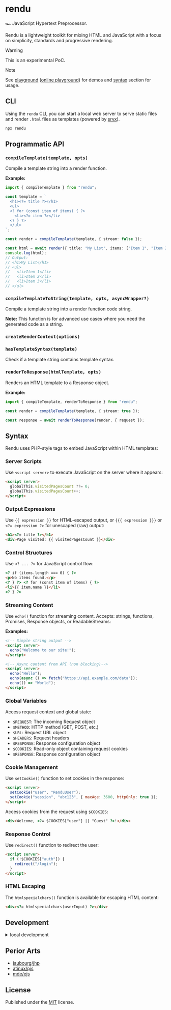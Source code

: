 # rendu

🏎️ JavaScript Hypertext Preprocessor.

Rendu is a lightweight toolkit for mixing HTML and JavaScript with a focus on simplicity, standards and progressive rendering.

> [!WARNING]
> This is an experimental PoC.

> [!NOTE]
> See [playground](./playground/) ([online playground](https://stackblitz.com/github/h3js/rendu/tree/main/playground?file=index.html)) for demos and [syntax](#syntax) section for usage.

## CLI

Using the `rendu` CLI, you can start a local web server to serve static files and render `.html` files as templates (powered by [srvx](https://srvx.h3.dev)).

```sh
npx rendu
```

## Programmatic API

<!-- automd:jsdocs src="./src/index.ts" -->

### `compileTemplate(template, opts)`

Compile a template string into a render function.

**Example:**

```ts
import { compileTemplate } from "rendu";

const template = `
  <h1><?= title ?></h1>
  <ul>
  <? for (const item of items) { ?>
    <li><?= item ?></li>
  <? } ?>
  </ul>
`;

const render = compileTemplate(template, { stream: false });

const html = await render({ title: "My List", items: ["Item 1", "Item 2", "Item 3"] });
console.log(html);
// Output:
// <h1>My List</h1>
// <ul>
//   <li>Item 1</li>
//   <li>Item 2</li>
//   <li>Item 3</li>
// </ul>
```

### `compileTemplateToString(template, opts, asyncWrapper?)`

Compile a template string into a render function code string.

**Note:** This function is for advanced use cases where you need the generated code as a string.

### `createRenderContext(options)`

### `hasTemplateSyntax(template)`

Check if a template string contains template syntax.

### `renderToResponse(htmlTemplate, opts)`

Renders an HTML template to a Response object.

**Example:**

```ts
import { compileTemplate, renderToResponse } from "rendu";

const render = compileTemplate(template, { stream: true });

const response = await renderToResponse(render, { request });
```

<!-- /automd -->

## Syntax

Rendu uses PHP-style tags to embed JavaScript within HTML templates:

### Server Scripts

Use `<script server>` to execute JavaScript on the server where it appears:

```html
<script server>
  globalThis.visitedPagesCount ??= 0;
  globalThis.visitedPagesCount++;
</script>
```

### Output Expressions

Use `{{ expression }}` for HTML-escaped output, or `{{{ expression }}}` or `<?= expression ?>` for unescaped (raw) output:

```html
<h1><?= title ?></h1>
<div>Page visited: {{ visitedPagesCount }}</div>
```

### Control Structures

Use `<? ... ?>` for JavaScript control flow:

```html
<? if (items.length === 0) { ?>
<p>No items found.</p>
<? } ?> <? for (const item of items) { ?>
<li>{{ item.name }}</li>
<? } ?>
```

### Streaming Content

Use `echo()` function for streaming content. Accepts: strings, functions, Promises, Response objects, or ReadableStreams:

**Examples:**

```html
<!-- Simple string output -->
<script server>
  echo("Welcome to our site!");
</script>

<!-- Async content from API (non blocking)-->
<script server>
  echo("Hello");
  echo(async () => fetch("https://api.example.com/data"));
  echo(() => "World");
</script>
```

### Global Variables

Access request context and global state:

- `$REQUEST`: The incoming Request object
- `$METHOD`: HTTP method (GET, POST, etc.)
- `$URL`: Request URL object
- `$HEADERS`: Request headers
- `$RESPONSE`: Response configuration object
- `$COOKIES`: Read-only object containing request cookies
- `$RESPONSE`: Response configuration object

### Cookie Management

Use `setCookie()` function to set cookies in the response:

```html
<script server>
  setCookie("user", "RenduUser");
  setCookie("session", "abc123", { maxAge: 3600, httpOnly: true });
</script>
```

Access cookies from the request using `$COOKIES`:

```html
<div>Welcome, <?= $COOKIES["user"] || "Guest" ?>!</div>
```

### Response Control

Use `redirect()` function to redirect the user:

```html
<script server>
  if (!$COOKIES["auth"]) {
    redirect("/login");
  }
</script>
```

### HTML Escaping

The `htmlspecialchars()` function is available for escaping HTML content:

```html
<div><?= htmlspecialchars(userInput) ?></div>
```

## Development

<details>

<summary>local development</summary>

- Clone this repository
- Install the latest LTS version of [Node.js](https://nodejs.org/en/)
- Enable [Corepack](https://github.com/nodejs/corepack) using `corepack enable`
- Install dependencies using `pnpm install`
- Run interactive tests using `pnpm dev`

</details>

## Perior Arts

- [jaubourg/jhp](https://github.com/jaubourg/jhp)
- [atinux/pjs](https://github.com/atinux/pjs)
- [mde/ejs](https://github.com/mde/ejs)

## License

Published under the [MIT](https://github.com/unjs/rendu/blob/main/LICENSE) license.
